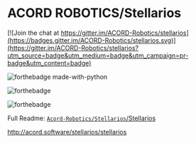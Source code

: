 # ACORD ROBOTICS/Stellarios

[![Join the chat at https://gitter.im/ACORD-Robotics/stellarios](https://badges.gitter.im/ACORD-Robotics/stellarios.svg)](https://gitter.im/ACORD-Robotics/stellarios?utm_source=badge&utm_medium=badge&utm_campaign=pr-badge&utm_content=badge)


![forthebadge made-with-python](http://ForTheBadge.com/images/badges/made-with-python.svg)

![forthebadge](https://forthebadge.com/images/badges/built-for-android.svg)

![forthebadge](https://forthebadge.com/images/badges/built-with-science.svg)


Full Readme: [`Acord-Robotics/Stellarios`/Stellarios](https://github.com/acord-robotics/stellarios/blob/master/stellarios/README.md)

http://acord.software/stellarios/stellarios
